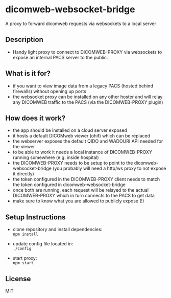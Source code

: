 # dicomweb-websocket-bridge

A proxy to forward dicomweb requests via websockets to a local server

## Description
* Handy light proxy to connect to DICOMWEB-PROXY via websockets to expose an internal PACS server to the public.  

## What is it for?

* if you want to view image data from a legacy PACS (hosted behind firewalls) without opening up ports
* the websocket proxy can be installed on any other hoster and will relay any DICOMWEB traffic to the PACS (via the DICOMWEB-PROXY plugin)

## How does it work?

* the app should be installed on a cloud server exposed
* it hosts a default DICOMweb viewer (ohif) which can be replaced
* the webserver exposes the default QIDO and WADOURI API needed for the viewer
* to be able to work it needs a local instance of DICOMWEB-PROXY running somewhere (e.g. inside hospital)
* the DICOMWEB-PROXY needs to be setup to point to the dicomweb-websocket-bridge (you probably will need a http/ws proxy to not expose it directly)
* the token configured in the DICOMWEB-PROXY client needs to match the token configured in dicomweb-websocket-bridge
* once both are running, each request will be relayed to the actual DICOMWEB-PROXY which in turn connects to the PACS to get data
* make sure to know what you are allowed to publicly expose (!)

## Setup Instructions

* clone repository and install dependencies:  
```npm install```

* update config file located in:  
```./config```

* start proxy:  
```npm start```

## License
MIT